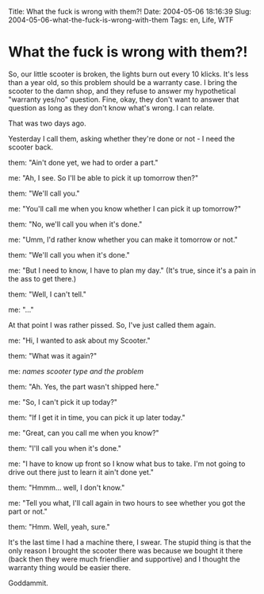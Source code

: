 Title: What the fuck is wrong with them?!
Date: 2004-05-06 18:16:39
Slug: 2004-05-06-what-the-fuck-is-wrong-with-them
Tags: en, Life, WTF

# What the fuck is wrong with them?!

So, our little scooter is broken, the lights burn out every 10 klicks. It's
less than a year old, so this problem should be a warranty case. I bring the
scooter to the damn shop, and they refuse to answer my hypothetical "warranty
yes/no" question. Fine, okay, they don't want to answer that question as long
as they don't know what's wrong. I can relate.

That was two days ago.

Yesterday I call them, asking whether they're done or not - I need the scooter
back.

them: "Ain't done yet, we had to order a part."

me: "Ah, I see. So I'll be able to pick it up tomorrow then?"

them: "We'll call you."

me: "You'll call me when you know whether I can pick it up tomorrow?"

them: "No, we'll call you when it's done."

me: "Umm, I'd rather know whether you can make it tomorrow or not."

them: "We'll call you when it's done."

me: "But I need to know, I have to plan my day." (It's true, since it's a pain
in the ass to get there.)

them: "Well, I can't tell."

me: "…"

At that point I was rather pissed. So, I've just called them again.

me: "Hi, I wanted to ask about my Scooter."

them: "What was it again?"

me: _names scooter type and the problem_

them: "Ah. Yes, the part wasn't shipped here."

me: "So, I can't pick it up today?"

them: "If I get it in time, you can pick it up later today."

me: "Great, can you call me when you know?"

them: "I'll call you when it's done."

me: "I have to know up front so I know what bus to take. I'm not going to
drive out there just to learn it ain't done yet."

them: "Hmmm… well, I don't know."

me: "Tell you what, I'll call again in two hours to see whether you got the
part or not."

them: "Hmm. Well, yeah, sure."

It's the last time I had a machine there, I swear. The stupid thing is that
the only reason I brought the scooter there was because we bought it there
(back then they were much friendlier and supportive) and I thought the
warranty thing would be easier there.

Goddammit.

